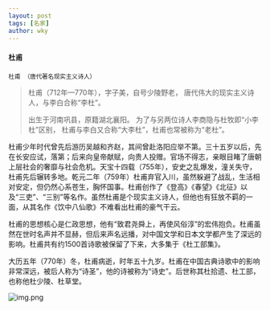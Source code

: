 ```yaml
---
layout: post
tags: [名家]
author: wky
---
```


#### 杜甫

``杜甫 （唐代著名现实主义诗人）``
>杜甫（712年—770年），字子美，自号少陵野老，
> 唐代伟大的现实主义诗人，与李白合称“李杜”。
> 
> 出生于河南巩县，原籍湖北襄阳。 
> 为了与另两位诗人李商隐与杜牧即“小李杜”区别，
> 杜甫与李白又合称“大李杜”，杜甫也常被称为“老杜”。
>

杜甫少年时代曾先后游历吴越和齐赵，其间曾赴洛阳应举不第。三十五岁以后，先在长安应试，落第；后来向皇帝献赋，向贵人投赠。官场不得志，亲眼目睹了唐朝上层社会的奢靡与社会危机。天宝十四载（755年），安史之乱爆发，潼关失守，杜甫先后辗转多地。乾元二年（759年）杜甫弃官入川，虽然躲避了战乱，生活相对安定，但仍然心系苍生，胸怀国事。杜甫创作了《登高》《春望》《北征》以及“三吏”、“三别”等名作。虽然杜甫是个现实主义诗人，但他也有狂放不羁的一面，从其名作《饮中八仙歌》不难看出杜甫的豪气干云。

杜甫的思想核心是仁政思想，他有“致君尧舜上，再使风俗淳”的宏伟抱负。杜甫虽然在世时名声并不显赫，但后来声名远播，对中国文学和日本文学都产生了深远的影响。杜甫共有约1500首诗歌被保留了下来，大多集于《杜工部集》。

大历五年（770年）冬，杜甫病逝，时年五十九岁。杜甫在中国古典诗歌中的影响非常深远，被后人称为“诗圣”，他的诗被称为“诗史”。后世称其杜拾遗、杜工部，也称他杜少陵、杜草堂。


![img.png](https://xintd.github.io/wkp/images/wky/img_7.png)
